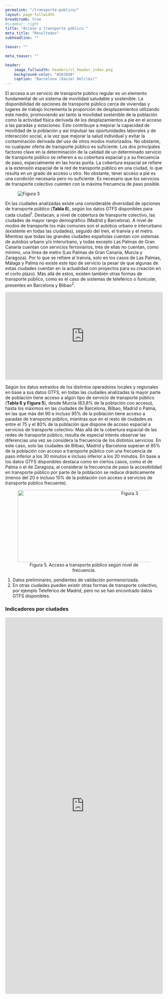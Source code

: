 ```yaml
---
permalink: "/transporte-publico/"
layout: page-fullwidth
breadcrumb: true
#sidebar: right
title: "Acceso a transporte público "
meta_title: "Resultados"
subheadline: ""

teaser: ""

meta_teaser: ""

header:
    image_fullwidth: headers/cl_header_index.png
    background-color: "#262930"
    caption: "Barcelona (Xavier Delclòs)"
---
```


El acceso a un servicio de transporte público regular es un elemento fundamental de un sistema de movilidad saludable y sostenible. La disponibilidad 
de opciones de transporte público cerca de viviendas y lugares de trabajo incrementa la proporción de desplazamientos utilizando este medio, promoviendo 
así tanto la movilidad sostenible de la población como la actividad física derivada de los desplazamientos a pie en el acceso a las paradas y estaciones. 
Esto contribuye a mejorar la capacidad de movilidad de la población y así impulsar las oportunidades laborales y de interacción social, a la vez que 
mejorar la salud individual y evitar la contaminación derivada del uso de otros modos motorizados. No obstante, no cualquier oferta de transporte 
público es suficiente. Los dos principales factores clave en la determinación de la calidad de un determinado servicio de transporte público se refieren 
a su cobertura espacial y a su frecuencia de paso, especialmente en las horas punta. La cobertura espacial se refiere a la extensión espacial de la red de 
transporte público en una ciudad, lo que resulta en un grado de acceso u otro. No obstante, tener acceso a pie es una condición necesaria pero no suficiente. 
Es necesario que los servicios de transporte colectivo cuenten con la máxima frecuencia de paso posible.

<figure>
   <img src="https://gratet.github.io/ciudades-leonardo/images/indicadores/indicador-03.png" alt="Figura 3" style="max-width: 100%; display: block; margin: 0 auto;">
</figure>

En las ciudades analizadas existe una considerable diversidad de opciones de transporte público (**Tabla 6**), según los datos GTFS disponibles para cada ciudad<sup>1</sup>. 
Destacan, a nivel de cobertura de transporte colectivo, las ciudades de mayor rango demográfico (Madrid y Barcelona). A nivel de modos de transporte los más 
comunes son el autobús urbano e interurbano (existente en todas las ciudades), seguido del tren, el tranvía y el metro. Mientras que todas las grandes ciudades 
españolas cuentan con sistemas de autobús urbano y/o interurbano, y todas excepto Las Palmas de Gran Canaria cuentan con servicios ferroviarios, tres de ellas 
no cuentan, como mínimo, una línea de metro (Las Palmas de Gran Canaria, Murcia y Zaragoza). Por lo que se refiere al tranvía, solo en los casos de Las Palmas, 
Málaga y Palma no existe este tipo de servicio (a pesar de que algunas de estas ciudades cuentan en la actualidad con proyectos para su creación en el corto plazo). 
Más allá de estos, existen también otras formas de transporte público, como es el caso de sistemas de teleférico o funicular, presentes en Barcelona y Bilbao<sup>2</sup>.

<center>
<!-- Taula 6 -->
<iframe src="https://gratet.github.io/ciudades-leonardo/tablas/tabla_6.htm" width="100%" height="280" frameborder="0"></iframe>
</center>

Según los datos extraídos de los distintos operadores locales y regionales en base a sus datos GTFS, en todas las ciudades analizadas la mayor parte de 
población tiene acceso a algún tipo de servicio de transporte público (**Tabla 6 y Figura 5**), desde Murcia (63,8% de la población con acceso), hasta los máximos 
en las ciudades de Barcelona, Bilbao, Madrid o Palma, en las que más del 90 e incluso 95% de la población tiene acceso a paradas de transporte público, mientras 
que en el resto de ciudades es entre el 75 y el 80% de la población que dispone de acceso espacial a servicios de transporte colectivo. Más allá de la cobertura 
espacial de las redes de transporte público, resulta de especial interés observar las diferencias una vez se considera la frecuencia de los distintos servicios. 
En este caso, solo las ciudades de Bilbao, Madrid y Barcelona superan el 85% de la población con acceso a transporte público con una frecuencia de paso inferior 
a los 30 minutos e incluso inferior a los 20 minutos. En base a los datos GTFS disponibles destaca como en ciertos casos, como el de Palma o el de Zaragoza, al 
considerar la frecuencia de paso la accesibilidad en transporte público por parte de la población se reduce drásticamente (menos del 20 e incluso 15% de la 
población con acceso a servicios de transporte público frecuente).


<figure>
<!-- Figura 5 -->
<center><img src="https://gratet.github.io/ciudades-leonardo/images/svg_files/figura_5.svg" width="700px" height="230" alt="Figura 3" /></center>
    <figcaption style="text-align: center;">Figura 5. Acceso a transporte público según nivel de frecuencia.</figcaption>
</figure>

1. Datos preliminares, pendientes de validación pormenorizada.
2. En otras ciudades pueden existir otras formas de transporte colectivo, por ejemplo Teleférico de Madrid, pero no se han encontrado datos GTFS disponibles.


### Indicadores por ciudades

<center>
<!-- imatges -->
<iframe src="https://gratet.github.io/ciudades-leonardo/galerias/index.htm" width="100%" height="1200px" frameborder="0"></iframe>
</center>




